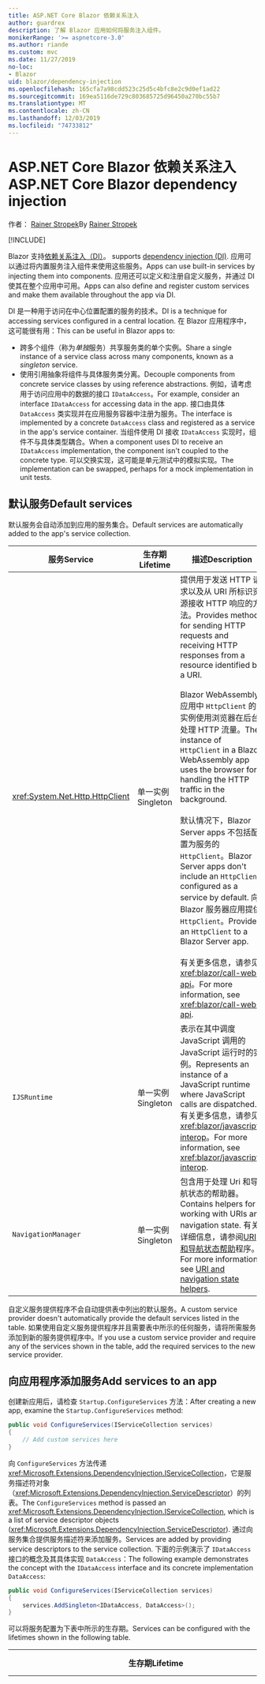 ```yaml
---
title: ASP.NET Core Blazor 依赖关系注入
author: guardrex
description: 了解 Blazor 应用如何将服务注入组件。
monikerRange: '>= aspnetcore-3.0'
ms.author: riande
ms.custom: mvc
ms.date: 11/27/2019
no-loc:
- Blazor
uid: blazor/dependency-injection
ms.openlocfilehash: 165cfa7a98cdd523c25d5c4bfc8e2c9d0ef1ad22
ms.sourcegitcommit: 169ea5116de729c803685725d96450a270bc55b7
ms.translationtype: MT
ms.contentlocale: zh-CN
ms.lasthandoff: 12/03/2019
ms.locfileid: "74733812"
---
```

# <a name="aspnet-core-opno-locblazor-dependency-injection"></a><span data-ttu-id="012c3-103">ASP.NET Core Blazor 依赖关系注入</span><span class="sxs-lookup"><span data-stu-id="012c3-103">ASP.NET Core Blazor dependency injection</span></span>

<span data-ttu-id="012c3-104">作者： [Rainer Stropek](https://www.timecockpit.com)</span><span class="sxs-lookup"><span data-stu-id="012c3-104">By [Rainer Stropek](https://www.timecockpit.com)</span></span>

[!INCLUDE[](~/includes/blazorwasm-preview-notice.md)]

Blazor<span data-ttu-id="012c3-105"> 支持[依赖关系注入（DI）](xref:fundamentals/dependency-injection)。</span><span class="sxs-lookup"><span data-stu-id="012c3-105"> supports [dependency injection (DI)](xref:fundamentals/dependency-injection).</span></span> <span data-ttu-id="012c3-106">应用可以通过将内置服务注入组件来使用这些服务。</span><span class="sxs-lookup"><span data-stu-id="012c3-106">Apps can use built-in services by injecting them into components.</span></span> <span data-ttu-id="012c3-107">应用还可以定义和注册自定义服务，并通过 DI 使其在整个应用中可用。</span><span class="sxs-lookup"><span data-stu-id="012c3-107">Apps can also define and register custom services and make them available throughout the app via DI.</span></span>

<span data-ttu-id="012c3-108">DI 是一种用于访问在中心位置配置的服务的技术。</span><span class="sxs-lookup"><span data-stu-id="012c3-108">DI is a technique for accessing services configured in a central location.</span></span> <span data-ttu-id="012c3-109">在 Blazor 应用程序中，这可能很有用：</span><span class="sxs-lookup"><span data-stu-id="012c3-109">This can be useful in Blazor apps to:</span></span>

* <span data-ttu-id="012c3-110">跨多个组件（称为*单独*服务）共享服务类的单个实例。</span><span class="sxs-lookup"><span data-stu-id="012c3-110">Share a single instance of a service class across many components, known as a *singleton* service.</span></span>
* <span data-ttu-id="012c3-111">使用引用抽象将组件与具体服务类分离。</span><span class="sxs-lookup"><span data-stu-id="012c3-111">Decouple components from concrete service classes by using reference abstractions.</span></span> <span data-ttu-id="012c3-112">例如，请考虑用于访问应用中的数据的接口 `IDataAccess`。</span><span class="sxs-lookup"><span data-stu-id="012c3-112">For example, consider an interface `IDataAccess` for accessing data in the app.</span></span> <span data-ttu-id="012c3-113">接口由具体 `DataAccess` 类实现并在应用服务容器中注册为服务。</span><span class="sxs-lookup"><span data-stu-id="012c3-113">The interface is implemented by a concrete `DataAccess` class and registered as a service in the app's service container.</span></span> <span data-ttu-id="012c3-114">当组件使用 DI 接收 `IDataAccess` 实现时，组件不与具体类型耦合。</span><span class="sxs-lookup"><span data-stu-id="012c3-114">When a component uses DI to receive an `IDataAccess` implementation, the component isn't coupled to the concrete type.</span></span> <span data-ttu-id="012c3-115">可以交换实现，这可能是单元测试中的模拟实现。</span><span class="sxs-lookup"><span data-stu-id="012c3-115">The implementation can be swapped, perhaps for a mock implementation in unit tests.</span></span>

## <a name="default-services"></a><span data-ttu-id="012c3-116">默认服务</span><span class="sxs-lookup"><span data-stu-id="012c3-116">Default services</span></span>

<span data-ttu-id="012c3-117">默认服务会自动添加到应用的服务集合。</span><span class="sxs-lookup"><span data-stu-id="012c3-117">Default services are automatically added to the app's service collection.</span></span>

| <span data-ttu-id="012c3-118">服务</span><span class="sxs-lookup"><span data-stu-id="012c3-118">Service</span></span> | <span data-ttu-id="012c3-119">生存期</span><span class="sxs-lookup"><span data-stu-id="012c3-119">Lifetime</span></span> | <span data-ttu-id="012c3-120">描述</span><span class="sxs-lookup"><span data-stu-id="012c3-120">Description</span></span> |
| ------- | -------- | ----------- |
| <xref:System.Net.Http.HttpClient> | <span data-ttu-id="012c3-121">单一实例</span><span class="sxs-lookup"><span data-stu-id="012c3-121">Singleton</span></span> | <span data-ttu-id="012c3-122">提供用于发送 HTTP 请求以及从 URI 所标识资源接收 HTTP 响应的方法。</span><span class="sxs-lookup"><span data-stu-id="012c3-122">Provides methods for sending HTTP requests and receiving HTTP responses from a resource identified by a URI.</span></span><br><br><span data-ttu-id="012c3-123">Blazor WebAssembly 应用中 `HttpClient` 的实例使用浏览器在后台处理 HTTP 流量。</span><span class="sxs-lookup"><span data-stu-id="012c3-123">The instance of `HttpClient` in a Blazor WebAssembly app uses the browser for handling the HTTP traffic in the background.</span></span><br><br><span data-ttu-id="012c3-124">默认情况下，Blazor Server apps 不包括配置为服务的 `HttpClient`。</span><span class="sxs-lookup"><span data-stu-id="012c3-124">Blazor Server apps don't include an `HttpClient` configured as a service by default.</span></span> <span data-ttu-id="012c3-125">向 Blazor 服务器应用提供 `HttpClient`。</span><span class="sxs-lookup"><span data-stu-id="012c3-125">Provide an `HttpClient` to a Blazor Server app.</span></span><br><br><span data-ttu-id="012c3-126">有关更多信息，请参见<xref:blazor/call-web-api>。</span><span class="sxs-lookup"><span data-stu-id="012c3-126">For more information, see <xref:blazor/call-web-api>.</span></span> |
| `IJSRuntime` | <span data-ttu-id="012c3-127">单一实例</span><span class="sxs-lookup"><span data-stu-id="012c3-127">Singleton</span></span> | <span data-ttu-id="012c3-128">表示在其中调度 JavaScript 调用的 JavaScript 运行时的实例。</span><span class="sxs-lookup"><span data-stu-id="012c3-128">Represents an instance of a JavaScript runtime where JavaScript calls are dispatched.</span></span> <span data-ttu-id="012c3-129">有关更多信息，请参见<xref:blazor/javascript-interop>。</span><span class="sxs-lookup"><span data-stu-id="012c3-129">For more information, see <xref:blazor/javascript-interop>.</span></span> |
| `NavigationManager` | <span data-ttu-id="012c3-130">单一实例</span><span class="sxs-lookup"><span data-stu-id="012c3-130">Singleton</span></span> | <span data-ttu-id="012c3-131">包含用于处理 Uri 和导航状态的帮助器。</span><span class="sxs-lookup"><span data-stu-id="012c3-131">Contains helpers for working with URIs and navigation state.</span></span> <span data-ttu-id="012c3-132">有关详细信息，请参阅[URI 和导航状态帮助](xref:blazor/routing#uri-and-navigation-state-helpers)程序。</span><span class="sxs-lookup"><span data-stu-id="012c3-132">For more information, see [URI and navigation state helpers](xref:blazor/routing#uri-and-navigation-state-helpers).</span></span> |

<span data-ttu-id="012c3-133">自定义服务提供程序不会自动提供表中列出的默认服务。</span><span class="sxs-lookup"><span data-stu-id="012c3-133">A custom service provider doesn't automatically provide the default services listed in the table.</span></span> <span data-ttu-id="012c3-134">如果使用自定义服务提供程序并且需要表中所示的任何服务，请将所需服务添加到新的服务提供程序中。</span><span class="sxs-lookup"><span data-stu-id="012c3-134">If you use a custom service provider and require any of the services shown in the table, add the required services to the new service provider.</span></span>

## <a name="add-services-to-an-app"></a><span data-ttu-id="012c3-135">向应用程序添加服务</span><span class="sxs-lookup"><span data-stu-id="012c3-135">Add services to an app</span></span>

<span data-ttu-id="012c3-136">创建新应用后，请检查 `Startup.ConfigureServices` 方法：</span><span class="sxs-lookup"><span data-stu-id="012c3-136">After creating a new app, examine the `Startup.ConfigureServices` method:</span></span>

```csharp
public void ConfigureServices(IServiceCollection services)
{
    // Add custom services here
}
```

<span data-ttu-id="012c3-137">向 `ConfigureServices` 方法传递 <xref:Microsoft.Extensions.DependencyInjection.IServiceCollection>，它是服务描述符对象（<xref:Microsoft.Extensions.DependencyInjection.ServiceDescriptor>）的列表。</span><span class="sxs-lookup"><span data-stu-id="012c3-137">The `ConfigureServices` method is passed an <xref:Microsoft.Extensions.DependencyInjection.IServiceCollection>, which is a list of service descriptor objects (<xref:Microsoft.Extensions.DependencyInjection.ServiceDescriptor>).</span></span> <span data-ttu-id="012c3-138">通过向服务集合提供服务描述符来添加服务。</span><span class="sxs-lookup"><span data-stu-id="012c3-138">Services are added by providing service descriptors to the service collection.</span></span> <span data-ttu-id="012c3-139">下面的示例演示了 `IDataAccess` 接口的概念及其具体实现 `DataAccess`：</span><span class="sxs-lookup"><span data-stu-id="012c3-139">The following example demonstrates the concept with the `IDataAccess` interface and its concrete implementation `DataAccess`:</span></span>

```csharp
public void ConfigureServices(IServiceCollection services)
{
    services.AddSingleton<IDataAccess, DataAccess>();
}
```

<span data-ttu-id="012c3-140">可以将服务配置为下表中所示的生存期。</span><span class="sxs-lookup"><span data-stu-id="012c3-140">Services can be configured with the lifetimes shown in the following table.</span></span>

| <span data-ttu-id="012c3-141">生存期</span><span class="sxs-lookup"><span data-stu-id="012c3-141">Lifetime</span></span> | <span data-ttu-id="012c3-142">描述</span><span class="sxs-lookup"><span data-stu-id="012c3-142">Description</span></span> |
| -------- | ----------- |
| <xref:Microsoft.Extensions.DependencyInjection.ServiceDescriptor.Scoped*> | Blazor<span data-ttu-id="012c3-143"> WebAssembly 应用当前没有 DI 作用域的概念。</span><span class="sxs-lookup"><span data-stu-id="012c3-143"> WebAssembly apps don't currently have a concept of DI scopes.</span></span> <span data-ttu-id="012c3-144">`Scoped`注册的服务的行为类似于 `Singleton` 服务。</span><span class="sxs-lookup"><span data-stu-id="012c3-144">`Scoped`-registered services behave like `Singleton` services.</span></span> <span data-ttu-id="012c3-145">但是，Blazor Server 宿主模型支持 `Scoped` 生存期。</span><span class="sxs-lookup"><span data-stu-id="012c3-145">However, the Blazor Server hosting model supports the `Scoped` lifetime.</span></span> <span data-ttu-id="012c3-146">在 Blazor Server apps 中，作用域内服务注册的范围为*连接*。</span><span class="sxs-lookup"><span data-stu-id="012c3-146">In Blazor Server apps, a scoped service registration is scoped to the *connection*.</span></span> <span data-ttu-id="012c3-147">出于此原因，使用作用域内服务的目的是应该作用于当前用户的服务，即使当前目的是在浏览器中运行客户端。</span><span class="sxs-lookup"><span data-stu-id="012c3-147">For this reason, using scoped services is preferred for services that should be scoped to the current user, even if the current intent is to run client-side in the browser.</span></span> |
| <xref:Microsoft.Extensions.DependencyInjection.ServiceDescriptor.Singleton*> | <span data-ttu-id="012c3-148">DI 创建服务的*单个实例*。</span><span class="sxs-lookup"><span data-stu-id="012c3-148">DI creates a *single instance* of the service.</span></span> <span data-ttu-id="012c3-149">需要 `Singleton` 服务的所有组件均可接收同一服务的实例。</span><span class="sxs-lookup"><span data-stu-id="012c3-149">All components requiring a `Singleton` service receive an instance of the same service.</span></span> |
| <xref:Microsoft.Extensions.DependencyInjection.ServiceDescriptor.Transient*> | <span data-ttu-id="012c3-150">每当组件从服务容器获取 `Transient` 服务的实例时，它都会接收服务的*新实例*。</span><span class="sxs-lookup"><span data-stu-id="012c3-150">Whenever a component obtains an instance of a `Transient` service from the service container, it receives a *new instance* of the service.</span></span> |

<span data-ttu-id="012c3-151">DI 系统基于 ASP.NET Core 中的 DI 系统。</span><span class="sxs-lookup"><span data-stu-id="012c3-151">The DI system is based on the DI system in ASP.NET Core.</span></span> <span data-ttu-id="012c3-152">有关更多信息，请参见<xref:fundamentals/dependency-injection>。</span><span class="sxs-lookup"><span data-stu-id="012c3-152">For more information, see <xref:fundamentals/dependency-injection>.</span></span>

## <a name="request-a-service-in-a-component"></a><span data-ttu-id="012c3-153">在组件中请求服务</span><span class="sxs-lookup"><span data-stu-id="012c3-153">Request a service in a component</span></span>

<span data-ttu-id="012c3-154">将服务添加到服务集合后，使用[\@插入](xref:mvc/views/razor#inject)Razor 指令将服务注入到组件。</span><span class="sxs-lookup"><span data-stu-id="012c3-154">After services are added to the service collection, inject the services into the components using the [\@inject](xref:mvc/views/razor#inject) Razor directive.</span></span> <span data-ttu-id="012c3-155">`@inject` 有两个参数：</span><span class="sxs-lookup"><span data-stu-id="012c3-155">`@inject` has two parameters:</span></span>

* <span data-ttu-id="012c3-156">键入要注入的服务的类型 &ndash;。</span><span class="sxs-lookup"><span data-stu-id="012c3-156">Type &ndash; The type of the service to inject.</span></span>
* <span data-ttu-id="012c3-157">属性 &ndash; 接收插入的应用服务的属性的名称。</span><span class="sxs-lookup"><span data-stu-id="012c3-157">Property &ndash; The name of the property receiving the injected app service.</span></span> <span data-ttu-id="012c3-158">属性不需要手动创建。</span><span class="sxs-lookup"><span data-stu-id="012c3-158">The property doesn't require manual creation.</span></span> <span data-ttu-id="012c3-159">编译器将创建属性。</span><span class="sxs-lookup"><span data-stu-id="012c3-159">The compiler creates the property.</span></span>

<span data-ttu-id="012c3-160">有关更多信息，请参见<xref:mvc/views/dependency-injection>。</span><span class="sxs-lookup"><span data-stu-id="012c3-160">For more information, see <xref:mvc/views/dependency-injection>.</span></span>

<span data-ttu-id="012c3-161">使用多个 `@inject` 语句注入不同的服务。</span><span class="sxs-lookup"><span data-stu-id="012c3-161">Use multiple `@inject` statements to inject different services.</span></span>

<span data-ttu-id="012c3-162">下面的示例说明如何使用 `@inject`。</span><span class="sxs-lookup"><span data-stu-id="012c3-162">The following example shows how to use `@inject`.</span></span> <span data-ttu-id="012c3-163">将实现 `Services.IDataAccess` 的服务注入组件的属性 `DataRepository`。</span><span class="sxs-lookup"><span data-stu-id="012c3-163">The service implementing `Services.IDataAccess` is injected into the component's property `DataRepository`.</span></span> <span data-ttu-id="012c3-164">请注意代码如何只使用 `IDataAccess` 抽象：</span><span class="sxs-lookup"><span data-stu-id="012c3-164">Note how the code is only using the `IDataAccess` abstraction:</span></span>

[!code-cshtml[](dependency-injection/samples_snapshot/3.x/CustomerList.razor?highlight=2-3,23)]

<span data-ttu-id="012c3-165">在内部，生成的属性（`DataRepository`）是通过 `InjectAttribute` 特性修饰的。</span><span class="sxs-lookup"><span data-stu-id="012c3-165">Internally, the generated property (`DataRepository`) is decorated with the `InjectAttribute` attribute.</span></span> <span data-ttu-id="012c3-166">通常不会直接使用此属性。</span><span class="sxs-lookup"><span data-stu-id="012c3-166">Typically, this attribute isn't used directly.</span></span> <span data-ttu-id="012c3-167">如果基类对于组件是必需的，并且插入的属性也是基类所必需的，请手动添加 `InjectAttribute`：</span><span class="sxs-lookup"><span data-stu-id="012c3-167">If a base class is required for components and injected properties are also required for the base class, manually add the `InjectAttribute`:</span></span>

```csharp
public class ComponentBase : IComponent
{
    // DI works even if using the InjectAttribute in a component's base class.
    [Inject]
    protected IDataAccess DataRepository { get; set; }
    ...
}
```

<span data-ttu-id="012c3-168">在派生自基类的组件中，不需要 `@inject` 指令。</span><span class="sxs-lookup"><span data-stu-id="012c3-168">In components derived from the base class, the `@inject` directive isn't required.</span></span> <span data-ttu-id="012c3-169">基类的 `InjectAttribute` 是足够的：</span><span class="sxs-lookup"><span data-stu-id="012c3-169">The `InjectAttribute` of the base class is sufficient:</span></span>

```cshtml
@page "/demo"
@inherits ComponentBase

<h1>Demo Component</h1>
```

## <a name="use-di-in-services"></a><span data-ttu-id="012c3-170">在服务中使用 DI</span><span class="sxs-lookup"><span data-stu-id="012c3-170">Use DI in services</span></span>

<span data-ttu-id="012c3-171">复杂服务可能需要其他服务。</span><span class="sxs-lookup"><span data-stu-id="012c3-171">Complex services might require additional services.</span></span> <span data-ttu-id="012c3-172">在前面的示例中，`DataAccess` 可能需要 `HttpClient` 的默认服务。</span><span class="sxs-lookup"><span data-stu-id="012c3-172">In the prior example, `DataAccess` might require the `HttpClient` default service.</span></span> <span data-ttu-id="012c3-173">`@inject` （或 `InjectAttribute`）不能在服务中使用。</span><span class="sxs-lookup"><span data-stu-id="012c3-173">`@inject` (or the `InjectAttribute`) isn't available for use in services.</span></span> <span data-ttu-id="012c3-174">必须改为使用*构造函数注入*。</span><span class="sxs-lookup"><span data-stu-id="012c3-174">*Constructor injection* must be used instead.</span></span> <span data-ttu-id="012c3-175">通过将参数添加到服务的构造函数中，添加了所需的服务。</span><span class="sxs-lookup"><span data-stu-id="012c3-175">Required services are added by adding parameters to the service's constructor.</span></span> <span data-ttu-id="012c3-176">当 DI 创建服务时，它将在构造函数中识别它所需要的服务，并相应地提供这些服务。</span><span class="sxs-lookup"><span data-stu-id="012c3-176">When DI creates the service, it recognizes the services it requires in the constructor and provides them accordingly.</span></span>

```csharp
public class DataAccess : IDataAccess
{
    // The constructor receives an HttpClient via dependency
    // injection. HttpClient is a default service.
    public DataAccess(HttpClient client)
    {
        ...
    }
}
```

<span data-ttu-id="012c3-177">构造函数注入的先决条件：</span><span class="sxs-lookup"><span data-stu-id="012c3-177">Prerequisites for constructor injection:</span></span>

* <span data-ttu-id="012c3-178">一个构造函数必须存在，其参数可以全部通过 DI 完成。</span><span class="sxs-lookup"><span data-stu-id="012c3-178">One constructor must exist whose arguments can all be fulfilled by DI.</span></span> <span data-ttu-id="012c3-179">如果指定默认值，则不允许使用 DI 未涵盖的其他参数。</span><span class="sxs-lookup"><span data-stu-id="012c3-179">Additional parameters not covered by DI are allowed if they specify default values.</span></span>
* <span data-ttu-id="012c3-180">适用的构造函数必须是*公共*的。</span><span class="sxs-lookup"><span data-stu-id="012c3-180">The applicable constructor must be *public*.</span></span>
* <span data-ttu-id="012c3-181">必须存在一个适用的构造函数。</span><span class="sxs-lookup"><span data-stu-id="012c3-181">One applicable constructor must exist.</span></span> <span data-ttu-id="012c3-182">如果出现多义性，DI 会引发异常。</span><span class="sxs-lookup"><span data-stu-id="012c3-182">In case of an ambiguity, DI throws an exception.</span></span>

## <a name="utility-base-component-classes-to-manage-a-di-scope"></a><span data-ttu-id="012c3-183">用于管理 DI 作用域的实用工具基组件类</span><span class="sxs-lookup"><span data-stu-id="012c3-183">Utility base component classes to manage a DI scope</span></span>

<span data-ttu-id="012c3-184">在 ASP.NET Core 应用中，作用域内服务通常作用于当前请求。</span><span class="sxs-lookup"><span data-stu-id="012c3-184">In ASP.NET Core apps, scoped services are typically scoped to the current request.</span></span> <span data-ttu-id="012c3-185">请求完成后，DI 系统将释放任何作用域内或暂时性的服务。</span><span class="sxs-lookup"><span data-stu-id="012c3-185">After the request completes, any scoped or transient services are disposed by the DI system.</span></span> <span data-ttu-id="012c3-186">在 Blazor Server apps 中，请求范围将在客户端连接期间持续，这可能会导致暂时性和作用域内服务的运行时间比预期要长得多。</span><span class="sxs-lookup"><span data-stu-id="012c3-186">In Blazor Server apps, the request scope lasts for the duration of the client connection, which can result in transient and scoped services living much longer than expected.</span></span>

<span data-ttu-id="012c3-187">若要将服务范围限定于组件的生存期，可以使用 `OwningComponentBase` 和 `OwningComponentBase<TService>` 基类。</span><span class="sxs-lookup"><span data-stu-id="012c3-187">To scope services to the lifetime of a component, can use the `OwningComponentBase` and `OwningComponentBase<TService>` base classes.</span></span> <span data-ttu-id="012c3-188">这些基类公开 `IServiceProvider` 类型的 `ScopedServices` 属性，该属性可解析范围限制在组件生存期内的服务。</span><span class="sxs-lookup"><span data-stu-id="012c3-188">These base classes expose a `ScopedServices` property of type `IServiceProvider` that resolve services that are scoped to the lifetime of the component.</span></span> <span data-ttu-id="012c3-189">若要创作从 Razor 中的基类继承的组件，请使用 `@inherits` 指令。</span><span class="sxs-lookup"><span data-stu-id="012c3-189">To author a component that inherits from a base class in Razor, use the `@inherits` directive.</span></span>

```cshtml
@page "/users"
@attribute [Authorize]
@inherits OwningComponentBase<Data.ApplicationDbContext>

<h1>Users (@Service.Users.Count())</h1>
<ul>
    @foreach (var user in Service.Users)
    {
        <li>@user.UserName</li>
    }
</ul>
```

> [!NOTE]
> <span data-ttu-id="012c3-190">使用 `@inject` 或 `InjectAttribute` 注入到组件中的服务不会在组件的作用域中创建，并绑定到请求范围。</span><span class="sxs-lookup"><span data-stu-id="012c3-190">Services injected into the component using `@inject` or the `InjectAttribute` aren't created in the component's scope and are tied to the request scope.</span></span>

## <a name="additional-resources"></a><span data-ttu-id="012c3-191">其他资源</span><span class="sxs-lookup"><span data-stu-id="012c3-191">Additional resources</span></span>

* <xref:fundamentals/dependency-injection>
* <xref:mvc/views/dependency-injection>
